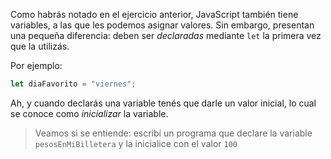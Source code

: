 Como habrás notado en el ejercicio anterior, JavaScript también tiene variables, a las que les podemos asignar valores. Sin embargo, presentan una pequeña diferencia: deben ser _declaradas_ mediante `let` la primera vez que la utilizás.

Por ejemplo:

```javascript
let diaFavorito = "viernes";
```

Ah, y cuando declarás una variable tenés que darle un valor inicial, lo cual se conoce como _inicializar_ la variable.

> Veamos si se entiende: escribí un programa que declare la variable `pesosEnMiBilletera` y la inicialice con el valor `100`